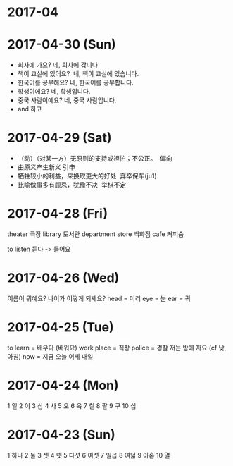 # 2017-04

# 2017-04-30 (Sun)

- 회사에 가요? 네, 회사에 갑니다
- 책이 교실에 있어요?  네, 책이 교실에 있습니다.
- 한국어를 공부해요? 네, 한국어를 공부합니다.
- 학생이에요? 네, 학생입니다.
- 중국 사람이에요? 네, 중국 사람입니다.
- and 하고

# 2017-04-29 (Sat)

- （动）（对某一方）无原则的支持或袒护；不公正。  偏向
- 由原义产生新义  引申
- 牺牲较小的利益，来换取更大的好处  弃卒保车(ju1)
- 比喻做事多有顾忌，犹豫不决  举棋不定


# 2017-04-28 (Fri)

theater 극장
library 도서관
department store 백화점
cafe 커피숍

to listen 듣다 -> 들어요

# 2017-04-26 (Wed)

이름이 뭐예요?
나이가 어떻게 되세요?
head = 머리
eye = 눈
ear = 귀

# 2017-04-25 (Tue)

to learn = 배우다 (배워요)
work place = 직장
police = 경찰
저는 밤에 자요  (cf  낮, 아침)
now = 지금
오늘 어제 내일

# 2017-04-24 (Mon)

1 일
2 이
3 삼
4 사
5 오
6 육
7 칠
8 팔
9 구
10 십

# 2017-04-23 (Sun)

1 하나
2 둘
3 셋
4 넷
5 다섯
6 여섯
7 일곱
8 여덟
9 아홉
10 열
